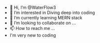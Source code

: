- 👋 Hi, I’m @WaterFlow3
- 👀 I’m interested in Diving deep into coding
- 🌱 I’m currently learning MERN stack
- 💞️ I’m looking to collaborate on ...
- 📫 How to reach me ...
- I'm very new to coding

<!---
WaterFlow3/WaterFlow3 is a ✨ special ✨ repository because its `README.md` (this file) appears on your GitHub profile.
You can click the Preview link to take a look at your changes.
--->
